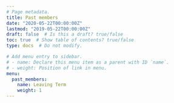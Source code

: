 ```yaml
---
# Page metadata.
title: Past members
date: "2020-05-22T00:00:00Z"
lastmod: "2019-05-22T00:00:00Z"
draft: false  # Is this a draft? true/false
toc: true  # Show table of contents? true/false
type: docs  # Do not modify.

# Add menu entry to sidebar.
# - name: Declare this menu item as a parent with ID `name`.
# - weight: Position of link in menu.
menu:
  past_members:
    name: Leaving Term
    weight: 1
---
```

